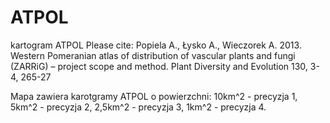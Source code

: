 # ATPOL
kartogram ATPOL
Please cite:
Popiela A., Łysko A., Wieczorek A. 2013. Western Pomeranian atlas of distribution of vascular plants and fungi (ZARRiG) – project scope and method. Plant Diversity and Evolution 130, 3-4, 265-27


Mapa zawiera karotgramy ATPOL o powierzchni:
10km^2 - precyzja 1, 
5km^2 - precyzja 2, 
2,5km^2 - precyzja 3, 
1km^2 - precyzja 4.
